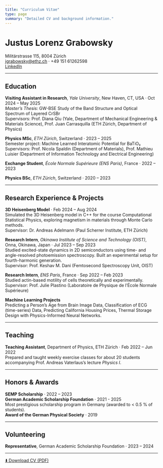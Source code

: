 ```yaml
---
title: "Curriculum Vitae"
type: page
summary: "Detailed CV and background information."
---
```


# Justus Lorenz Grabowsky  
Militärstrasse 115, 8004 Zürich  
[jgrabowsky@ethz.ch](mailto:jgrabowsky@ethz.ch) · +49 151 61262598  
[LinkedIn](https://www.linkedin.com/in/justus-lorenz-grabowsky-013a66242/)

---

## Education

**Visiting Assistant in Research**, *Yale University*, New Haven, CT, USA · Oct 2024 – May 2025  
*Master’s Thesis:* GW-BSE Study of the Band Structure and Optical Spectrum of Layered CrSBr  
Supervisors: Prof. Diana Qiu (Yale, Department of Mechanical Engineering & Materials Science), Prof. Juan Carrasquilla (ETH Zürich, Department of Physics)

**Physics MSc**, *ETH Zürich*, Switzerland · 2023 – 2025  
Semester project: Machine Learned Interatomic Potential for BaTiO₃  
Supervisors: Prof. Nicola Spaldin (Department of Materials), Prof. Mathieu Luisier (Department of Information Technology and Electrical Engineering)

**Exchange Student**, *École Normale Supérieure (ENS Paris)*, France · 2022 – 2023

**Physics BSc**, *ETH Zürich*, Switzerland · 2020 – 2023  

---

## Research Experience & Projects

**3D Heisenberg Model** · Feb 2024 – Aug 2024  
Simulated the 3D Heisenberg model in C++ for the course Computational Statistical Physics, exploring magnetism in materials through Monte Carlo methods.  
Supervisor: Dr. Andreas Adelmann (Paul Scherrer Institute, ETH Zürich)

**Research Intern**, *Okinawa Institute of Science and Technology (OIST)*, Onna, Okinawa, Japan · Jul 2023 – Sep 2023  
Studied excited-state dynamics in 2D semiconductors using time- and angle-resolved photoemission spectroscopy. Built an experimental setup for fourth-harmonic generation.  
Supervisor: Prof. Keshav M. Dani (Femtosecond Spectroscopy Unit, OIST)

**Research Intern**, *ENS Paris*, France · Sep 2022 – Feb 2023  
Studied actin-based motility of cells theoretically and experimentally.  
Supervisor: Prof. Julie Plastino (Laboratoire de Physique de l’École Normale Supérieure)

**Machine Learning Projects**  
Predicting a Person’s Age from Brain Image Data, Classification of ECG (time-series) Data, Predicting California Housing Prices, Thermal Storage Design with Physics-Informed Neural Networks.

---

## Teaching

**Teaching Assistant**, Department of Physics, ETH Zürich · Feb 2022 – Jun 2022  
Prepared and taught weekly exercise classes for about 20 students accompanying Prof. Andreas Vaterlaus’s lecture *Physics I*.

---

## Honors & Awards

**SEMP Scholarship** · 2022 – 2023  
**German Academic Scholarship Foundation** · 2021 - 2025  
Most prestigious scholarship program in Germany (awarded to < 0.5 % of students).  
**Award of the German Physical Society** · 2019  

---

## Volunteering

**Representative**, German Academic Scholarship Foundation · 2023 – 2024  


---

[⬇️ Download CV (PDF)](/cv.pdf)
